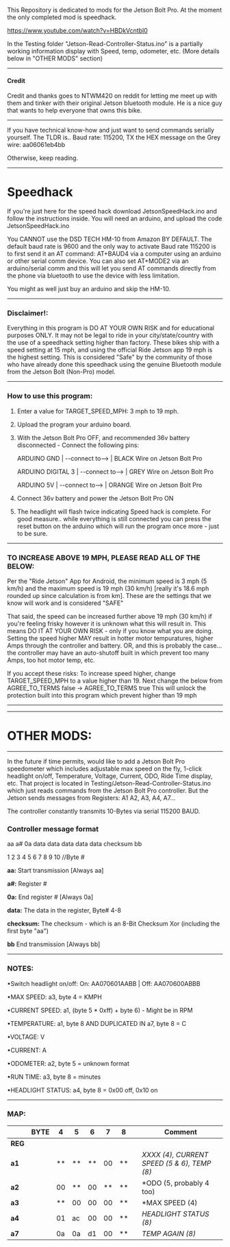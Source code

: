 This Repository is dedicated to mods for the Jetson Bolt Pro. At the moment the only completed mod is speedhack.

https://www.youtube.com/watch?v=HBDkVcntbl0

In the Testing folder "Jetson-Read-Controller-Status.ino" is a partially working information display with Speed, temp, odometer, etc. (More details below in "OTHER MODS" section)

**************

#### Credit

Credit and thanks goes to NTWM420 on reddit for letting me meet up with them and tinker with their original Jetson bluetooth module.
He is a nice guy that wants to help everyone that owns this bike.

**************

If you have technical know-how and just want to send commands serially yourself. The TLDR is..
Baud rate: 115200, TX the HEX message on the Grey wire: aa06061eb4bb

Otherwise, keep reading.

**************

# Speedhack

If you're just here for the speed hack download JetsonSpeedHack.ino and follow the instructions inside.
You will need an arduino, and upload the code JetsonSpeedHack.ino

You CANNOT use the DSD TECH HM-10 from Amazon BY DEFAULT. The default baud rate is 9600 and the only way to activate Baud rate 115200 is to first send it an AT command: AT+BAUD4 via a computer using an arduino or other serial comm device. You can also set AT+MODE2 via an arduino/serial comm and this will let you send AT commands directly from the phone via bluetooth to use the device with less limitation.

You might as well just buy an arduino and skip the HM-10.

**************

### Disclaimer!:

Everything in this program is DO AT YOUR OWN RISK and for educational purposes ONLY.
It may not be legal to ride in your city/state/country with the use of a speedhack
setting higher than factory.
These bikes ship with a speed setting at 15 mph, and using the official Ride Jetson
app 19 mph is the highest setting. This is considered "Safe" by the community of those
who have already done this speedhack using the genuine Bluetooth module from the
Jetson Bolt (Non-Pro) model.

**************

### How to use this program:

1) Enter a value for TARGET_SPEED_MPH: 3 mph to 19 mph.
2) Upload the program your arduino board.
3) With the Jetson Bolt Pro OFF, and recommended 36v battery disconnected - Connect the following pins:

   ARDUINO GND       | --connect to--> | BLACK Wire on Jetson Bolt Pro
   
   ARDUINO DIGITAL 3 | --connect to--> | GREY Wire on Jetson Bolt Pro
   
   ARDUINO 5V        | --connect to--> | ORANGE Wire on Jetson Bolt Pro
   
4) Connect 36v battery and power the Jetson Bolt Pro ON
5) The headlight will flash twice indicating Speed hack is complete. For good measure.. while everything is still connected you can press the reset
   button on the arduino which will run the program once more - just to be sure.

**************

### TO INCREASE ABOVE 19 MPH, PLEASE READ ALL OF THE BELOW:

Per the "Ride Jetson" App for Android, the minimum speed is 3 mph (5 km/h) and the
maximum speed is 19 mph (30 km/h) [really it's 18.6 mph rounded up since calculation is from km].
These are the settings that we know will work and is considered "SAFE"

That said, the speed can be increased further above 19 mph (30 km/h) if you're feeling frisky however it is
unknown what this will result in. This means DO IT AT YOUR OWN RISK - only if you know what you are doing.
Setting the speed higher MAY result in hotter motor tempuratures, higher Amps through the controller
and battery. OR, and this is probably the case... the controller may have an auto-shutoff built in which
prevent too many Amps, too hot motor temp, etc.

If you accept these risks:
To increase speed higher, change TARGET_SPEED_MPH to a value higher than 19. Next change the below from
                         AGREE_TO_TERMS false -> AGREE_TO_TERMS true
This will unlock the protection built into this program which prevent higher than 19 mph

**************

**************

# OTHER MODS:

**************
In the future if time permits, would like to add a Jetson Bolt Pro speedometer which includes adjustable max speed on the fly, 1-click headlight on/off, Temperature, Voltage, Current, ODO, Ride Time display, etc. That project is located in Testing/Jetson-Read-Controller-Status.ino which just reads commands from the Jetson Bolt Pro controller. But the Jetson sends messages from Registers: A1 A2, A3, A4, A7...

The controller constantly transmits 10-Bytes via serial 115200 BAUD.

### Controller message format

aa a# 0a data data data data data checksum bb

1  2  3  4    5    6    7    8    9        10 //Byte #

**aa:** Start transmission [Always aa]

**a#:** Register #

**0a:** End register # [Always 0a]

**data:** The data in the register, Byte# 4-8

**checksum:** The checksum - which is an 8-Bit Checksum Xor (including the first byte "aa")

**bb** End transmission [Always bb]

**************

### NOTES:

•Switch headlight on/off: On: AA070601AABB | Off: AA070600ABBB

•MAX SPEED:         a3, byte 4 = KMPH

•CURRENT SPEED:     a1, (byte 5 * 0xff) + byte 6) - Might be in RPM

•TEMPERATURE:       a1, byte 8 AND DUPLICATED IN a7, byte 8 = C

•VOLTAGE:  V

•CURRENT:  A 

•ODOMETER:          a2, byte 5 = unknown format

•RUN TIME:          a3, byte 8 = minutes

•HEADLIGHT STATUS:  a4, byte 8 = 0x00 off, 0x10 on

**************
### MAP:
|         | BYTE|  4  |  5  |  6  |  7  |  8  |     |    Comment                                        |
| ------- | --- | --- | --- | --- | --- | --- | --- | ------------------------------------------------- |
| **REG** |     |     |     |     |     |     |     |                                                   |
| **a1**  |     |  ** |  ** |  ** |  00 |  ** |     |   *XXXX (4), CURRENT SPEED (5 & 6), TEMP (8)*     |
| **a2**  |     |  00 |  ** |  00 |  ** |  ** |     |   *ODO (5, probably 4 too) | XXXX (7) | XXXX (8)* |
| **a3**  |     |  ** |  00 |  00 |  00 |  ** |     |   *MAX SPEED (4) | RUN TIME (8)*                  |
| **a4**  |     |  01 |  ac |  00 |  00 |  ** |     |   *HEADLIGHT STATUS (8)*                          |
| **a7**  |     |  0a |  0a |  d1 |  00 |  ** |     |   *TEMP AGAIN (8)*                                |
